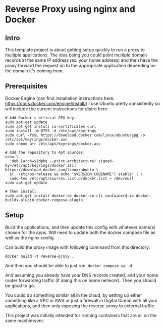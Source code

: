 # Reverse Proxy using nginx and Docker

## Intro

This template project is about getting setup quickly to run a proxy to multiple applications. The idea being you could point multiple domain records at the same IP address (ex: your home address) and then have the proxy forward the request on to the appropriate application depending on the domain it's coming from.

## Prerequisites

Docker Engine (can find installation instructions here: https://docs.docker.com/engine/install/)
I use Ubuntu pretty consistently so will include the current instructions for distro here:

```
# Add Docker's official GPG key:
sudo apt-get update
sudo apt-get install ca-certificates curl
sudo install -m 0755 -d /etc/apt/keyrings
sudo curl -fsSL https://download.docker.com/linux/ubuntu/gpg -o /etc/apt/keyrings/docker.asc
sudo chmod a+r /etc/apt/keyrings/docker.asc

# Add the repository to Apt sources:
echo \
  "deb [arch=$(dpkg --print-architecture) signed-by=/etc/apt/keyrings/docker.asc] https://download.docker.com/linux/ubuntu \
  $(. /etc/os-release && echo "$VERSION_CODENAME") stable" | \
  sudo tee /etc/apt/sources.list.d/docker.list > /dev/null
sudo apt-get update

# Then install
sudo apt-get install docker-ce docker-ce-cli containerd.io docker-buildx-plugin docker-compose-plugin
```

## Setup

Build the applications, and then update this config with whatever name(s) chosen for the apps. Will need to update both the docker compose file as well as the nginx config.

Can build the proxy image with following command from this directory:

`docker build -t reverse-proxy .`

And then you should be able to just run:
`docker compose up -d`

And assuming you already have your DNS records created, and your home router forwarding traffic (if doing this on home network). Then you should be good to go.

You could do something similar all in the cloud, by setting up either something like a VPC in AWS or just a firewall in Digital Ocean with all your applications, and then only exposing the reverse-proxy to external traffic.

This project was initially intended for running containers that are all on the same machine/vm.
